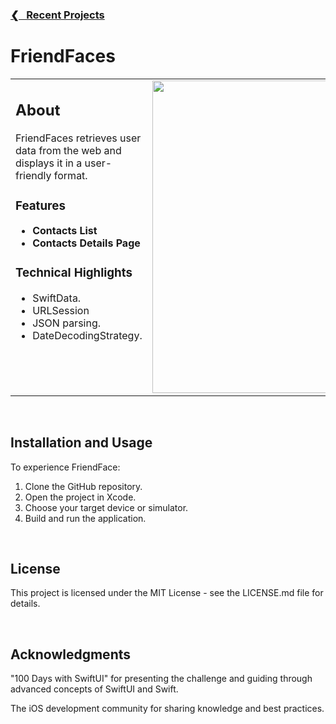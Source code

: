 <h3><a href="https://github.com/ricardonovelot">❮‎‎‎ &nbsp; Recent Projects</a></h3>

<h1>FriendFaces</h1>

<table>
<tr>
<td valign="top">

<h2>About</h2>
<p>FriendFaces retrieves user data from the web and displays it in a user-friendly format.</p>

<h3>Features</h3>
<ul>
<li><strong>Contacts List</strong></li>
<li><strong>Contacts Details Page</strong></li>
</ul>

<h3>Technical Highlights</h3>
<ul>
<li>SwiftData.</li>
<li>URLSession</li>
<li>JSON parsing.</li>
<li>DateDecodingStrategy.</li>
</ul>
<br>

</td>
<td valign="top">
<img src="https://github.com/ricardonovelot/FriendFaces/assets/84286086/f37784ef-9b1b-4041-acd3-60b0e5da563a" width="500">
</td>
</tr>
</table>
<br>

<h2>Installation and Usage</h2>
<p>To experience FriendFace:</p>
<ol>
<li>Clone the GitHub repository.</li>
<li>Open the project in Xcode.</li>
<li>Choose your target device or simulator.</li>
<li>Build and run the application.</li>
</ol>
<br>

<h2>License</h2>
<p>This project is licensed under the MIT License - see the LICENSE.md file for details.</p>
<br>

<h2>Acknowledgments</h2>
<p>"100 Days with SwiftUI" for presenting the challenge and guiding through advanced concepts of SwiftUI and Swift.</p>
<p>The iOS development community for sharing knowledge and best practices.</p>
<br>
